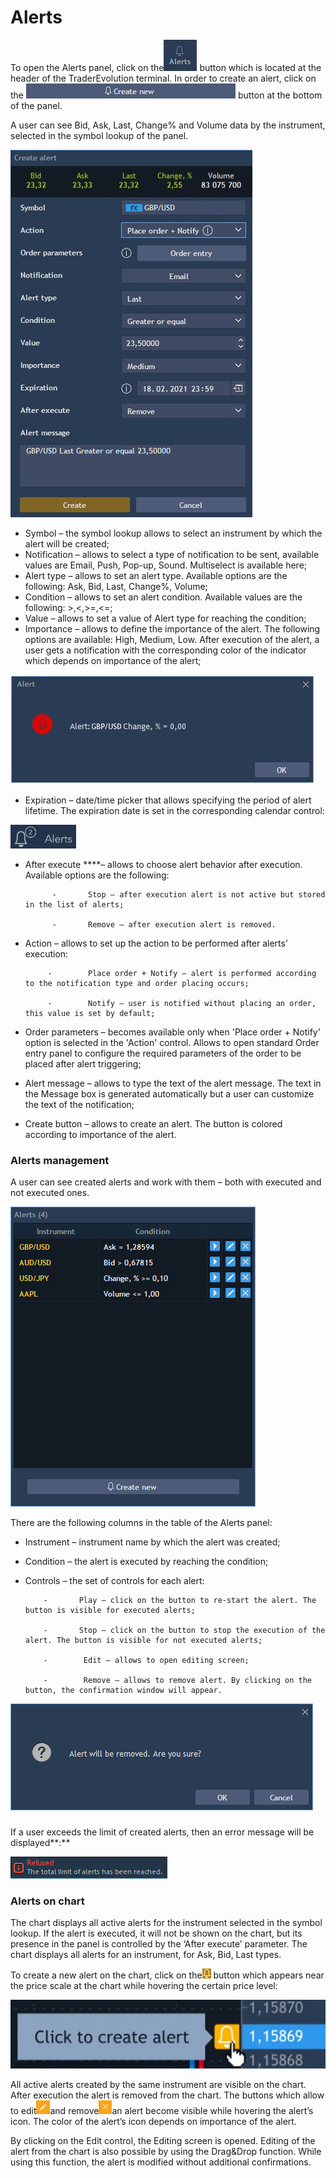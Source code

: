 # Alerts

To open the Alerts panel, click on the![](../../../.gitbook/assets/1%20%288%29.png)
button which is located at the header of the TraderEvolution terminal. In order to create an alert, click on the ![](../../../.gitbook/assets/2%20%2863%29.png)
button at the bottom of the panel.

A user can see Bid, Ask, Last, Change% and Volume data by the instrument, selected in the symbol lookup of the panel.

![](../../../.gitbook/assets/new.jpg)

* Symbol – the symbol lookup allows to select an instrument by which the alert will be created;
* Notification – allows to select a type of notification to be sent, available values are Email, Push, Pop-up, Sound. Multiselect is available here;
* Alert type – allows to set an alert type. Available options are the following: Ask, Bid, Last, Change%, Volume;
* Condition – allows to set an alert condition. Available values are the following: &gt;,&lt;,&gt;=,&lt;=;
* Value – allows to set a value of Alert type for reaching the condition;
* Importance – allows to define the importance of the alert. The following options are available: High, Medium, Low. After execution of the alert, a user gets a notification with the corresponding color of the indicator which depends on importance of the alert;

![](../../../.gitbook/assets/new1-1-.jpg)

* Expiration – date/time picker that allows specifying the period of alert lifetime. The expiration date is set in the corresponding calendar control:

![](../../../.gitbook/assets/image%20%2854%29.png)

* After execute ****– allows to choose alert behavior after execution. Available options are the following:

            -       Stop – after execution alert is not active but stored in the list of alerts;

            -       Remove – after execution alert is removed.

* Action – allows to set up the action to be performed after alerts’ execution:

           -        Place order + Notify – alert is performed according to the notification type and order placing occurs;

           -        Notify – user is notified without placing an order, this value is set by default;

* Order parameters – becomes available only when 'Place order + Notify' option is selected in the 'Action' control. Allows to open standard Order entry panel to configure the required parameters of the order to be placed after alert triggering;
* Alert message – allows to type the text of the alert message. The text in the Message box is generated automatically but a user can customize the text of the notification;
* Create button – allows to create an alert. The button is colored according to importance of the alert.

### **Alerts management**

A user can see created alerts and work with them – both with executed and not executed ones.

![](../../../.gitbook/assets/4%20%2843%29.png)


There are the following columns in the table of the Alerts panel:

* Instrument – instrument name by which the alert was created;
* Condition – the alert is executed by reaching the condition;
* Controls – the set of controls for each alert:

          -       Play – click on the button to re-start the alert. The button is visible for executed alerts;

          -       Stop – click on the button to stop the execution of the alert. The button is visible for not executed alerts;

          -        Edit – allows to open editing screen;

          -        Remove – allows to remove alert. By clicking on the button, the confirmation window will appear.

![](../../../.gitbook/assets/5%20%2812%29.png)

### 

If a user exceeds the limit of created alerts, then an error message will be displayed**:**

![](../../../.gitbook/assets/desktop-web.png)

### **Alerts on chart**

The chart displays all active alerts for the instrument selected in the symbol lookup. If the alert is executed, it will not be shown on the chart, but its presence in the panel is controlled by the ‘After execute’ parameter. The chart displays all alerts for an instrument, for Ask, Bid, Last types.

To create a new alert on the chart, click on the![](../../../.gitbook/assets/7%20%2818%29.png)
button which appears near the price scale at the chart while hovering the certain price level:

![](../../../.gitbook/assets/screenshot_4%20%286%29.jpg)


All active alerts created by the same instrument are visible on the chart. After execution the alert is removed from the chart. The buttons which allow to edit![](../../../.gitbook/assets/9%20%2812%29.png)and remove![](../../../.gitbook/assets/10%20%281%29.png)an alert become visible while hovering the alert’s icon. 
The color of the alert’s icon depends on importance of the alert.

By clicking on the Edit control, the Editing screen is opened. Editing of the alert from the chart is also possible by using the Drag&Drop function. While using this function, the alert is modified without additional confirmations. 

